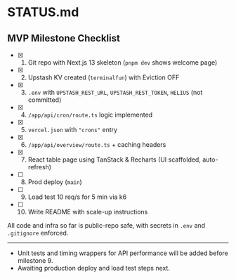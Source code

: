 # STATUS.md

## MVP Milestone Checklist

- [x] 1. Git repo with Next.js 13 skeleton (`pnpm dev` shows welcome page)
- [x] 2. Upstash KV created (`terminalfun`) with Eviction OFF
- [x] 3. `.env` with `UPSTASH_REST_URL`, `UPSTASH_REST_TOKEN`, `HELIUS` (not committed)
- [x] 4. `/app/api/cron/route.ts` logic implemented
- [x] 5. `vercel.json` with `"crons"` entry
- [x] 6. `/app/api/overview/route.ts` + caching headers
- [x] 7. React table page using TanStack & Recharts (UI scaffolded, auto-refresh)
- [ ] 8. Prod deploy (`main`)
- [ ] 9. Load test 10 req/s for 5 min via k6
- [ ] 10. Write README with scale-up instructions

All code and infra so far is public-repo safe, with secrets in `.env` and `.gitignore` enforced.

---

- Unit tests and timing wrappers for API performance will be added before milestone 9.
- Awaiting production deploy and load test steps next.
